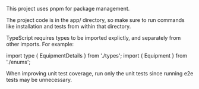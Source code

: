 This project uses pnpm for package management.

The project code is in the app/ directory, so make sure to run commands like installation and tests from within that directory.

TypeScript requires types to be imported explictly, and separately from other imports. For example:

import type { EquipmentDetails } from './types';
import { Equipment } from './enums';

When improving unit test coverage, run only the unit tests since running e2e tests may be unnecessary.
